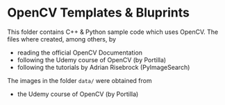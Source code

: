 # OpenCV Templates & Bluprints

This folder contains C++ & Python sample code which uses OpenCV.
The files where created, among others, by

- reading the official OpenCV Documentation
- following the Udemy course of OpenCV (by Portilla)
- following the tutorials by Adrian Risebrock (PyImageSearch)

The images in the folder `data/` were obtained from
- the Udemy course of OpenCV (by Portilla)
